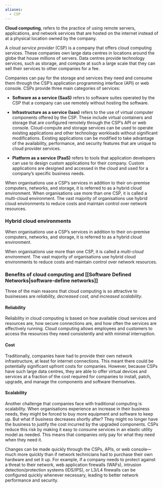 ```yaml
---
aliases:
  - CSP
---
```

**Cloud computing**, refers to the practice of using remote servers, applications, and network services that are hosted on the internet instead of at a physical location owned by the company.

A *cloud service provider* (CSP) is a company that offers cloud computing services. These companies own large data centres in locations around the globe that house millions of servers. Data centres provide technology services, such as storage, and compute at such a large scale that they can sell their services to other companies for a fee. 

Companies can pay for the storage and services they need and consume them through the CSP’s application programming interface (API) or web console. CSPs provide three main categories of services:

- **Software as a service (SaaS)** refers to software suites operated by the CSP that a company can use remotely without hosting the software. 

- **Infrastructure as a service (Iaas)** refers to the use of virtual computer components offered by the CSP. These include virtual containers and storage that are configured remotely through the CSP’s API or web console. Cloud-compute and storage services can be used to operate existing applications and other technology workloads without significant modifications. Existing applications can be modified to take advantage of the availability, performance, and security features that are unique to cloud provider services.

- **Platform as a service (PaaS)** refers to tools that application developers can use to design custom applications for their company. Custom applications are designed and accessed in the cloud and used for a company’s specific business needs.

When organisations use a CSP’s services in addition to their on-premise computers, networks, and storage, it is referred to as a hybrid cloud environment. When organisations use more than one CSP, it is called a multi-cloud environment. The vast majority of organisations use hybrid cloud environments to reduce costs and maintain control over network resources.

### Hybrid cloud environments

When organisations use a CSP’s services in addition to their on-premise computers, networks, and storage, it is referred to as a hybrid cloud environment. 

When organisations use more than one CSP, it is called a *multi-cloud environment*. The vast majority of organisations use hybrid cloud environments to reduce costs and maintain control over network resources.

### Benefits of cloud computing and [[Software Defined Networks|software-define networks]]

Three of the main reasons that cloud computing is so attractive to businesses are *reliability, decreased cost, and increased scalability*. 

#### Reliability
Reliability in cloud computing is based on how available cloud services and resources are, how secure connections are, and how often the services are effectively running. Cloud computing allows employees and customers to access the resources they need consistently and with minimal interruption. 

#### Cost
Traditionally, companies have had to provide their own network infrastructure, at least for internet connections. This meant there could be potentially significant upfront costs for companies. However, because CSPs have such large data centres, they are able to offer virtual devices and services at a fraction of the cost required for companies to install, patch, upgrade, and manage the components and software themselves.

#### Scalability
Another challenge that companies face with traditional computing is scalability. When organisations experience an increase in their business needs, they might be forced to buy more equipment and software to keep up. But what if business decreases shortly after? They might no longer have the business to justify the cost incurred by the upgraded components. CSPs reduce this risk by making it easy to consume services in an elastic utility model as needed. This means that companies only pay for what they need when they need it. 


Changes can be made quickly through the CSPs, APIs, or web console—much more quickly than if network technicians had to purchase their own hardware and set it up. For example, if a company needs to protect against a threat to their network, web application firewalls (WAFs), intrusion detection/protection systems (IDS/IPS), or L3/L4 firewalls can be configured quickly whenever necessary, leading to better network performance and security.